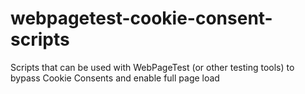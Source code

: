 # webpagetest-cookie-consent-scripts
Scripts that can be used with WebPageTest (or other testing tools) to bypass Cookie Consents and enable full page load
